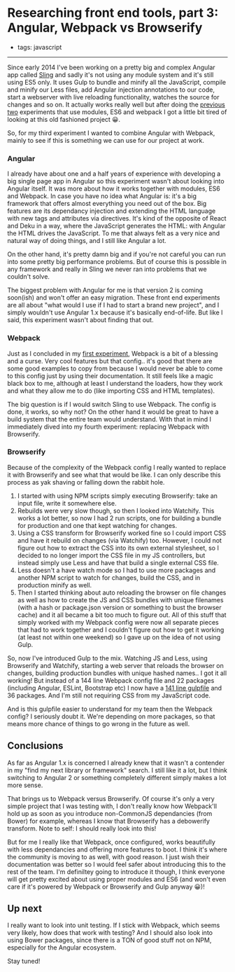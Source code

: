 # Researching front end tools, part 3: Angular, Webpack vs Browserify
- tags: javascript

---

Since early 2014 I've been working on a pretty big and complex Angular app called [Sling](http://getsling.com) and sadly it's not using any module system and it's still using ES5 only. It uses Gulp to bundle and minify all the JavaScript, compile and minify our Less files, add Angular injection annotations to our code, start a webserver with live reloading functionality, watches the source for changes and so on. It actually works really well but after doing the [previous](http://www.mixedcase.nl/articles/2015/05/17/research-front-end-part-1/) [two](http://www.mixedcase.nl/articles/2015/05/31/research-front-end-part-2/) experiments that use modules, ES6 and webpack I got a little bit tired of looking at this old fashioned project 😀.

So, for my third experiment I wanted to combine Angular with Webpack, mainly to see if this is something we can use for our project at work.

### Angular
I already have about one and a half years of experience with developing a big single page app in Angular so this experiment wasn't about looking into Angular itself. It was more about how it works together with modules, ES6 and Webpack. In case you have no idea what Angular is: it's a big framework that offers almost everything you need out of the box. Big features are its dependancy injection and extending the HTML language with new tags and attributes via directives. It's kind of the opposite of React and Deku in a way, where the JavaScript generates the HTML: with Angular the HTML drives the JavaScript. To me that always felt as a very nice and natural way of doing things, and I still like Angular a lot.

On the other hand, it's pretty damn big and if you're not careful you can run into some pretty big performance problems. But of course this is possible in any framework and really in Sling we never ran into problems that we couldn't solve.

The biggest problem with Angular for me is that version 2 is coming soon(ish) and won't offer an easy migration. These front end experiments are all about "what would I use if I had to start a brand new project", and I simply wouldn't use Angular 1.x because it's basically end-of-life. But like I said, this experiment wasn't about finding that out.

### Webpack
Just as I concluded in my [first experiment](http://www.mixedcase.nl/articles/2015/05/17/research-front-end-part-1/), Webpack is a bit of a blessing and a curse. Very cool features but that config.. it's good that there are some good examples to copy from because I would never be able to come to this config just by using their documentation. It still feels like a magic black box to me, although at least I understand the loaders, how they work and what they allow me to do (like importing CSS and HTML templates).

The big question is if I would switch Sling to use Webpack. The config is done, it works, so why not? On the other hand it would be great to have a build system that the entire team would understand. With that in mind I immediately dived into my fourth experiment: replacing Webpack with Browserify.

### Browserify
Because of the complexity of the Webpack config I really wanted to replace it with Browserify and see what that would be like. I can only describe this process as yak shaving or falling down the rabbit hole.

1. I started with using NPM scripts simply executing Browserify: take an input file, write it somewhere else.
2. Rebuilds were very slow though, so then I looked into Watchify. This works a lot better, so now I had 2 run scripts, one for building a bundle for production and one that kept watching for changes.
3. Using a CSS transform for Browserify worked fine so I could import CSS and have it rebuild on changes (via Watchify) too. However, I could not figure out how to extract the CSS into its own external stylesheet, so I decided to no longer import the CSS file in my JS controllers, but instead simply use Less and have that build a single external CSS file.
4. Less doesn't a have watch mode so I had to use more packages  and another NPM script to watch for changes, build the CSS, and in production minify as well.
5. Then I started thinking about auto reloading the browser on file changes as well as how to create the JS and CSS bundles with unique filenames (with a hash or package.json version or something to bust the browser cache) and it all became a bit too much to figure out. All of this stuff that simply worked with my Webpack config were now all separate pieces that had to work together and I couldn't figure out how to get it working (at least not within one weekend) so I gave up on the idea of not using Gulp.

So, now I've introduced Gulp to the mix. Watching JS and Less, using Browserify and Watchify, starting a web server that reloads the browser on changes, building production bundles with unique hashed names.. I got it all working! But instead of a 144 line Webpack config file and 22 packages (including Angular, ESLint, Bootstrap etc) I now have a [141 line gulpfile](https://github.com/kevinrenskers/js-skeleton/blob/angularjs-browserify/gulpfile.js) and 36 packages. And I'm still not requiring CSS from my JavaScript code.

And is this gulpfile easier to understand for my team then the Webpack config? I seriously doubt it. We're depending on more packages, so that means more chance of things to go wrong in the future as well.

## Conclusions
As far as Angular 1.x is concerned I already knew that it wasn't a contender in my "find my next library or framework" search. I still like it a lot, but I think switching to Angular 2 or something completely different simply makes a lot more sense.

That brings us to Webpack versus Browserify. Of course it's only a very simple project that I was testing with, I don't really know how Webpack'll hold up as soon as you introduce non-CommonJS dependancies (from Bower) for example, whereas I know that Browserify has a debowerify transform. Note to self: I should really look into this!

But for me I really like that Webpack, once configured, works beautifully with less dependancies and offering more features to boot. I think it's where the community is moving to as well, with good reason. I just wish their documentation was better so I would feel safer about introducing this to the rest of the team. I'm definiltey going to introduce it though, I think everyone will get pretty excited about using proper modules and ES6 (and won't even care if it's powered by Webpack or Browserify and Gulp anyway 😀)!

## Up next
I really want to look into unit testing. If I stick with Webpack, which seems very likely, how does that work with testing? And I should also look into using Bower packages, since there is a TON of good stuff not on NPM, especially for the Angular ecosystem.

Stay tuned!